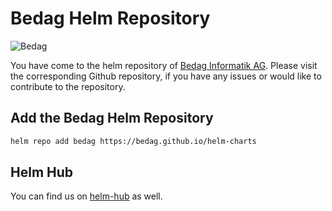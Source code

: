 # Bedag Helm Repository

![Bedag](https://www.bedag.ch/wGlobal/wGlobal/layout/images/logo.svg)

You have come to the helm repository of [Bedag Informatik AG](https://www.bedag.ch/de/). Please visit the corresponding Github repository, if you have any issues or would like to contribute to the repository.


## Add the Bedag Helm Repository

```bash
helm repo add bedag https://bedag.github.io/helm-charts
```

## Helm Hub

You can find us on [helm-hub](https://hub.helm.sh/) as well.
